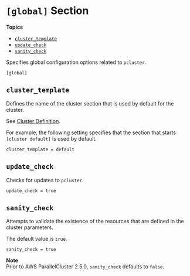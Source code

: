 # `[global]` Section<a name="global"></a>

**Topics**
+ [`cluster_template`](#cluster-template)
+ [`update_check`](#update-check)
+ [`sanity_check`](#sanity-check)

Specifies global configuration options related to `pcluster`\.

```
[global]
```

## `cluster_template`<a name="cluster-template"></a>

Defines the name of the cluster section that is used by default for the cluster\.

See [Cluster Definition](cluster-definition.md)\.

For example, the following setting specifies that the section that starts `[cluster default]` is used by default\.

```
cluster_template = default
```

## `update_check`<a name="update-check"></a>

Checks for updates to `pcluster`\.

```
update_check = true
```

## `sanity_check`<a name="sanity-check"></a>

Attempts to validate the existence of the resources that are defined in the cluster parameters\.

The default value is `true`\.

```
sanity_check = true
```

**Note**  
Prior to AWS ParallelCluster 2\.5\.0, `sanity_check` defaults to `false`\.
